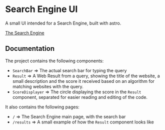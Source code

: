 # Search Engine UI
A small UI intended for a Search Engine, built with astro.

[The Search Engine](./SearchEngine.png)

## Documentation
The project contains the following components:
- `SearchBar` => The actual search bar for typing the query
- `Result` => A Web Result from a query, showing the title of the website, a small description and the score it received based on an algorithm for matching websites with the query.
- `ScoreDisplayer` => The circle displaying the score in the `Result` component, separated for easier reading and editing of the code.

It also contains the following pages:
- `/` => The Search Engine main page, with the search bar
- `/results` => A small example of how the `Result` component looks like